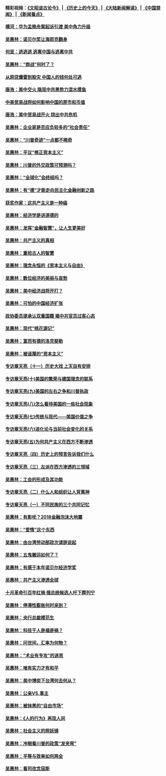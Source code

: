#### 精彩视频：[《文昭谈古论今》](http://45.76.195.252/wenzhao) | [《历史上的今天》](http://45.76.195.252/today-in-history) | [《大陆新闻解读》](http://45.76.195.252/ntdtv-comedy) | [《中国禁闻》](http://45.76.195.252/ntdtv-news) | [《新闻看点》](http://45.76.195.252/news-insight) 

 #### [横河：华为孟晚舟案起诉引渡 美中角力升级](../pages/nsc423/n11027230.md?t=02111531) 

#### [吴惠林：诺贝尔奖让海耶克翻身](../pages/nsc423/n10890049.md?t=02111531) 

#### [何坚：逃逃逃 逃离中国与逃离中共](../pages/nsc423/n10592891.md?t=02111531) 

#### [吴惠林：“商战”何时了？](../pages/nsc423/n10573558.md?t=02111531) 

#### [从网贷爆雷到股灾 中国人的钱何处可逃](../pages/nsc423/n10572800.md?t=02111531) 

#### [唐浩：美中交火 隐现中共黑势力混水摸鱼](../pages/nsc423/n10544040.md?t=02111531) 

#### [中美贸易战将如何影响中国的房市和币值](../pages/nsc423/n10543697.md?t=02111531) 

#### [唐浩：美中贸易战开火 烧出中共危机](../pages/nsc423/n10540126.md?t=02111531) 

#### [吴惠林：企业家是否应负较多的“社会责任”](../pages/nsc423/n10535022.md?t=02111531) 

#### [吴惠林：“川普奇迹”一点都不稀奇](../pages/nsc423/n10512808.md?t=02111531) 

#### [吴惠林：平议“修正资本主义”](../pages/nsc423/n10495724.md?t=02111531) 

#### [吴惠林：川普的外交政策可预测吗？](../pages/nsc423/n10462387.md?t=02111531) 

#### [吴惠林：“全球化”会终结吗？](../pages/nsc423/n10452838.md?t=02111531) 

#### [吴惠林：有“德”才能走向民主化金融创新之路](../pages/nsc423/n10432292.md?t=02111531) 

#### [获奖作家：这共产主义是一种癌](../pages/nsc423/n10431541.md?t=02111531) 

#### [吴惠林：经济学是讲道德的](../pages/nsc423/n10398014.md?t=02111531) 

#### [吴惠林：发挥“金融智慧”，让人生更美好](../pages/nsc423/n10375019.md?t=02111531) 

#### [吴惠林：共产主义的真相](../pages/nsc423/n10351394.md?t=02111531) 

#### [吴惠林：重拾古人的智慧](../pages/nsc423/n10337691.md?t=02111531) 

#### [吴惠林：理念永恒的《资本主义与自由》](../pages/nsc423/n10316274.md?t=02111531) 

#### [吴惠林：数位经济的美丽与哀愁](../pages/nsc423/n10292946.md?t=02111531) 

#### [吴惠林：美中经济战将开打？](../pages/nsc423/n10258825.md?t=02111531) 

#### [吴惠林：可怕的中国经济扩张](../pages/nsc423/n10219147.md?t=02111531) 

#### [政协委员提承认双重国籍 揭中共官员过客心态](../pages/nsc423/n10208809.md?t=02111531) 

#### [吴惠林：现代“桃花源记”](../pages/nsc423/n10185234.md?t=02111531) 

#### [吴惠林：富而有德的洛克斐勒](../pages/nsc423/n10142264.md?t=02111531) 

#### [吴惠林：被诬蔑的“资本主义”](../pages/nsc423/n10124816.md?t=02111531) 

#### [专访章天亮（十一）历史大戏 上天自有安排](../pages/nsc423/n10094905.md?t=02111531) 

#### [专访章天亮(十)美国的繁荣与建国理念的联系](../pages/nsc423/n10094899.md?t=02111531) 

#### [专访章天亮(九)美国的左右之争和川普执政](../pages/nsc423/n10094889.md?t=02111531) 

#### [专访章天亮(八)怎么看待美国的一些社会现象](../pages/nsc423/n10094857.md?t=02111531) 

#### [专访章天亮(七)传统与现代——美国价值之争](../pages/nsc423/n10093140.md?t=02111531) 

#### [专访章天亮(六)进化论与当前社会变化的关系](../pages/nsc423/n10092036.md?t=02111531) 

#### [专访章天亮(五)为何共产主义在西方不断渗透](../pages/nsc423/n10083620.md?t=02111531) 

#### [专访章天亮（四）历史上的预言告诉我们什么](../pages/nsc423/n10083606.md?t=02111531) 

#### [专访章天亮（三）左派在西方渗透的三领域](../pages/nsc423/n10081115.md?t=02111531) 

#### [吴惠林：工会的形成及其功能](../pages/nsc423/n10080633.md?t=02111531) 

#### [专访章天亮（二）什么人和组织让人背离神](../pages/nsc423/n10076637.md?t=02111531) 

#### [专访章天亮（一）不同民族的三个共同记忆](../pages/nsc423/n10074188.md?t=02111531) 

#### [吴惠林：有影呒？2018金融泡沫大地震](../pages/nsc423/n10040534.md?t=02111531) 

#### [吴惠林：“爱情”这个东西](../pages/nsc423/n10019423.md?t=02111531) 

#### [吴惠林：由台湾劳动部政次请辞说起](../pages/nsc423/n9979679.md?t=02111531) 

#### [吴惠林：五鬼搬运如何了？](../pages/nsc423/n9925338.md?t=02111531) 

#### [吴惠林：有感于本年诺贝尔经济学奖](../pages/nsc423/n9871883.md?t=02111531) 

#### [吴惠林：共产主义渗透全球](../pages/nsc423/n9812748.md?t=02111531) 

#### [十月革命引百年红祸 俄总统候选人吁下葬列宁](../pages/nsc423/n9810182.md?t=02111531) 

#### [吴惠林：停滞性膨胀何时来到？](../pages/nsc423/n9764136.md?t=02111531) 

#### [吴惠林：央行总裁模范生](../pages/nsc423/n9728134.md?t=02111531) 

#### [吴惠林：科技于人是福是祸？](../pages/nsc423/n9672982.md?t=02111531) 

#### [吴惠林：问世间，汇率为何物？](../pages/nsc423/n9621788.md?t=02111531) 

#### [吴惠林：“术业有专攻”的迷思](../pages/nsc423/n9580363.md?t=02111531) 

#### [吴惠林：唯有实力才有和平](../pages/nsc423/n9529599.md?t=02111531) 

#### [吴惠林：美中博奕下台湾何去何从？](../pages/nsc423/n9483598.md?t=02111531) 

#### [吴惠林：公亲VS.事主](../pages/nsc423/n9425637.md?t=02111531) 

#### [吴惠林：被抹黑的“自由市场”](../pages/nsc423/n9351545.md?t=02111531) 

#### [吴惠林：《人的行为》再现人间](../pages/nsc423/n9296339.md?t=02111531) 

#### [吴惠林：社会主义的照妖镜](../pages/nsc423/n9243460.md?t=02111531) 

#### [吴惠林：冷眼看川普的政策“发夹弯”](../pages/nsc423/n9120684.md?t=02111531) 

#### [吴惠林：平等与效率如何两全](../pages/nsc423/n9075430.md?t=02111531) 

#### [吴惠林：看司改念寇斯](../pages/nsc423/n9024915.md?t=02111531) 


